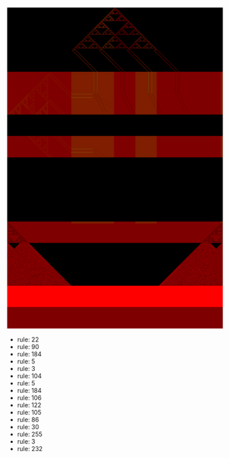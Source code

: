 ![photo](./output.png) 
 * rule: 22
* rule: 90
* rule: 184
* rule: 5
* rule: 3
* rule: 104
* rule: 5
* rule: 184
* rule: 106
* rule: 122
* rule: 105
* rule: 86
* rule: 30
* rule: 255
* rule: 3
* rule: 232

